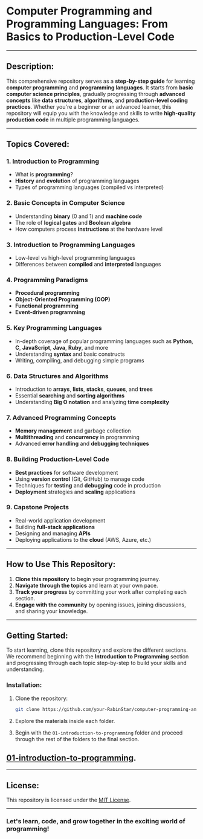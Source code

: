 # Computer Programming and Programming Languages: From Basics to Production-Level Code

---

## Description:
This comprehensive repository serves as a **step-by-step guide** for learning **computer programming** and **programming languages**. It starts from **basic computer science principles**, gradually progressing through **advanced concepts** like **data structures**, **algorithms**, and **production-level coding practices**. Whether you're a beginner or an advanced learner, this repository will equip you with the knowledge and skills to write **high-quality production code** in multiple programming languages.

---

## Topics Covered:
### 1. **Introduction to Programming**
   - What is **programming**?
   - **History** and **evolution** of programming languages
   - Types of programming languages (compiled vs interpreted)

### 2. **Basic Concepts in Computer Science**
   - Understanding **binary** (0 and 1) and **machine code**
   - The role of **logical gates** and **Boolean algebra**
   - How computers process **instructions** at the hardware level

### 3. **Introduction to Programming Languages**
   - Low-level vs high-level programming languages
   - Differences between **compiled** and **interpreted** languages

### 4. **Programming Paradigms**
   - **Procedural programming**
   - **Object-Oriented Programming (OOP)**
   - **Functional programming**
   - **Event-driven programming**

### 5. **Key Programming Languages**
   - In-depth coverage of popular programming languages such as **Python**, **C**, **JavaScript**, **Java**, **Ruby**, and more
   - Understanding **syntax** and basic constructs
   - Writing, compiling, and debugging simple programs

### 6. **Data Structures and Algorithms**
   - Introduction to **arrays**, **lists**, **stacks**, **queues**, and **trees**
   - Essential **searching** and **sorting algorithms**
   - Understanding **Big O notation** and analyzing **time complexity**

### 7. **Advanced Programming Concepts**
   - **Memory management** and garbage collection
   - **Multithreading** and **concurrency** in programming
   - Advanced **error handling** and **debugging techniques**

### 8. **Building Production-Level Code**
   - **Best practices** for software development
   - Using **version control** (Git, GitHub) to manage code
   - Techniques for **testing** and **debugging** code in production
   - **Deployment** strategies and **scaling** applications

### 9. **Capstone Projects**
   - Real-world application development
   - Building **full-stack applications**
   - Designing and managing **APIs**
   - Deploying applications to the **cloud** (AWS, Azure, etc.)

---

## How to Use This Repository:
1. **Clone this repository** to begin your programming journey.
2. **Navigate through the topics** and learn at your own pace.
3. **Track your progress** by committing your work after completing each section.
4. **Engage with the community** by opening issues, joining discussions, and sharing your knowledge.

---

## Getting Started:
To start learning, clone this repository and explore the different sections. We recommend beginning with the **Introduction to Programming** section and progressing through each topic step-by-step to build your skills and understanding.

### Installation:

1. Clone the repository:
    ```bash
    git clone https://github.com/your-RabinStar/computer-programming-and-programming-languages.git
    ```

2. Explore the materials inside each folder.

3. Begin with the `01-introduction-to-programming` folder and proceed through the rest of the folders to the final section.

## [01-introduction-to-programming](https://github.com/RabinStar/computer-programming-and-programming-languages/tree/main/01-introduction-to-programming).
---

## License:
This repository is licensed under the [MIT License](https://opensource.org/licenses/MIT).

---

### **Let's learn, code, and grow together in the exciting world of programming!**

